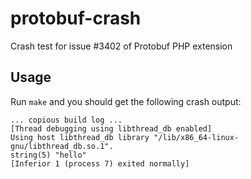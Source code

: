 # protobuf-crash

Crash test for issue #3402 of Protobuf PHP extension

## Usage

Run `make` and you should get the following crash output:

```
... copious build log ...
[Thread debugging using libthread_db enabled]
Using host libthread_db library "/lib/x86_64-linux-gnu/libthread_db.so.1".
string(5) "hello"
[Inferior 1 (process 7) exited normally]
```
